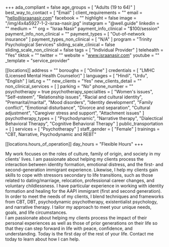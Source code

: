 +++
ada_compliant = false
age_groups = [ "Adults (19 to 64)" ]
best_way_to_contact = [ "Email" ]
client_requirements = ""
email = "hello@israanasir.com"
facebook = ""
highlight = false
image = "/img/4x4a5927-1-2-israa-nasir.jpg"
instagram = "@well.guide"
linkedin = ""
medium = ""
org = "Israa Nasir"
payment_info_clinical = "$100/session"
payment_info_non_clinical = ""
payment_types = [ "Out-of-network insurance" ]
payment_types_non_clinical = [ "N/A" ]
program = "Trinity Psychological Services"
sliding_scale_clinical = false
sliding_scale_non_clinical = false
tags = [ "Individual Provider" ]
telehealth = "Yes"
tiktok = ""
twitter = ""
website = "www.israanasir.com"
youtube = ""
_template = "service_provider"

[[locations]]
address = ""
boroughs = [ "Online" ]
credentials = [ "LMHC (Licensed Mental Health Counselor)" ]
languages = [ "Hindi", "Urdu", "English" ]
latLng = ""
new_clients = "Yes"
new_clients_detail = ""
non_clinical_services = [ ]
parking = "No"
phone_number = ""
psychotherapy = true
psychotherapy_specialties = [
  "Women's issues",
  "Self-esteem",
  "Relationship issues",
  "Racial and cultural identity",
  "Premarital/marital",
  "Mood disorders",
  "Identity development",
  "Family conflict",
  "Emotional disturbance",
  "Divorce and separation",
  "Cultural adjustment",
  "Caregiver stress and support",
  "Attachment issues"
]
psychotherapy_types = [
  "Psychodynamic",
  "Narrative therapy",
  "Dialectical Behavioral Therapy",
  "Cognitive Behavioral Therapy"
]
public_transportation = [ ]
services = [ "Psychotherapy" ]
staff_gender = [ "Female" ]
trainings = "CBT, Narrative, Psychodynamic and REBT"

  [[locations.hours_of_operation]]
  day_hours = "Flexible Hours"
+++

My work focuses on the roles of culture, family of origin, and society in my clients' lives. I am passionate about helping my clients process the interaction between identity formation, emotional distress, and the first- and second-generation immigrant experience. Likewise, I help my clients gain skills to cope with stressors secondary to life transitions, such as those related to dating/marriage, relocation, professional career changes, and voluntary childlessness. I have particular experience in working with identity formation and healing for the AAPI immigrant (first and second generation).  
In order to meet the needs of my clients, I blend techniques and frameworks from CBT, DBT, psychodynamic psychotherapy, existentialist psychology, and narrative therapy. I tailor my approach to meet your unique needs, goals, and life circumstances.  
I am passionate about helping my clients process the impact of their personal experiences as well as those of prior generations on their life so that they can step forward in life with peace, confidence, and understanding. Today is the first day of the rest of your life. Contact me today to learn about how I can help.
